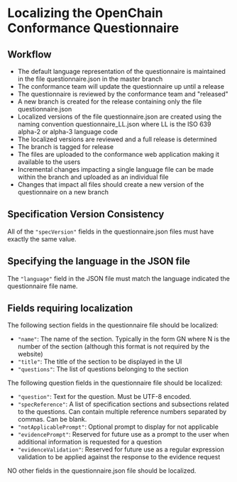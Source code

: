 # Localizing the OpenChain Conformance Questionnaire

## Workflow
* The default language representation of the questionnaire is maintained in the file questionnaire.json in the master branch
* The conformance team will update the questionnaire up until a release
* The questionnaire is reviewed by the conformance team and "released"
* A new branch is created for the release containing only the file questionnaire.json
* Localized versions of the file questionnaire.json are created using the naming convention questionnaire_LL.json where LL is the ISO 639 alpha-2 or alpha-3 language code
* The localized versions are reviewed and a full release is determined
* The branch is tagged for release
* The files are uploaded to the conformance web application making it available to the users
* Incremental changes impacting a single language file can be made within the branch and uploaded as an individual file
* Changes that impact all files should create a new version of the questionnaire on a new branch

## Specification Version Consistency
All of the `"specVersion"` fields in the questionnaire.json files must have exactly the same value.

## Specifying the language in the JSON file
The `"language"` field in the JSON file must match the language indicated the questionnaire file name.

## Fields requiring localization

The following section fields in the questionnaire file should be localized:
* `"name"`: The name of the section.  Typically in the form GN where N is the number of the section (although this format is not required by the website)
* `"title"`: The title of the section to be displayed in the UI
* `"questions"`: The list of questions belonging to the section

The following question fields in the questionnaire file should be localized:
* `"question"`: Text for the question.  Must be UTF-8 encoded.
* `"specReference"`: A list of specification sections and subsections related to the questions.  Can contain multiple reference numbers separated by commas.  Can be blank.
* `"notApplicablePrompt"`: Optional prompt to display for not applicable
* `"evidencePrompt"`: Reserved for future use as a prompt to the user when additional information is requested for a question
* `"evidenceValidation"`: Reserved for future use as a regular expression validation to be applied against the response to the evidence request

NO other fields in the questionnaire.json file should be localized.
